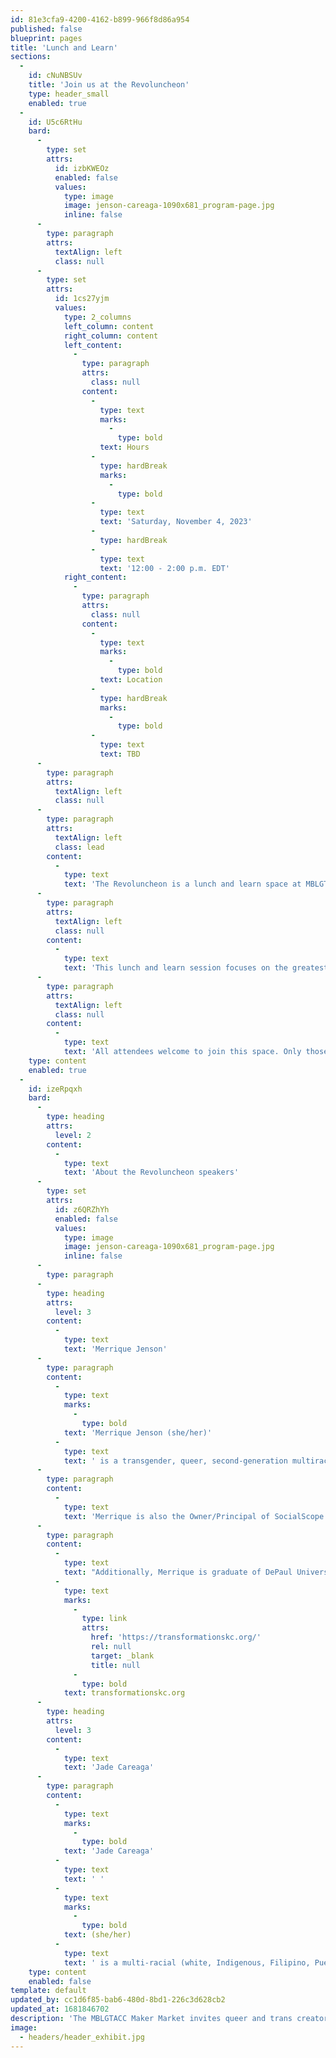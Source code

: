 ```yaml
---
id: 81e3cfa9-4200-4162-b899-966f8d86a954
published: false
blueprint: pages
title: 'Lunch and Learn'
sections:
  -
    id: cNuNBSUv
    title: 'Join us at the Revoluncheon'
    type: header_small
    enabled: true
  -
    id: U5c6RtHu
    bard:
      -
        type: set
        attrs:
          id: izbKWEOz
          enabled: false
          values:
            type: image
            image: jenson-careaga-1090x681_program-page.jpg
            inline: false
      -
        type: paragraph
        attrs:
          textAlign: left
          class: null
      -
        type: set
        attrs:
          id: 1cs27yjm
          values:
            type: 2_columns
            left_column: content
            right_column: content
            left_content:
              -
                type: paragraph
                attrs:
                  class: null
                content:
                  -
                    type: text
                    marks:
                      -
                        type: bold
                    text: Hours
                  -
                    type: hardBreak
                    marks:
                      -
                        type: bold
                  -
                    type: text
                    text: 'Saturday, November 4, 2023'
                  -
                    type: hardBreak
                  -
                    type: text
                    text: '12:00 - 2:00 p.m. EDT'
            right_content:
              -
                type: paragraph
                attrs:
                  class: null
                content:
                  -
                    type: text
                    marks:
                      -
                        type: bold
                    text: Location
                  -
                    type: hardBreak
                    marks:
                      -
                        type: bold
                  -
                    type: text
                    text: TBD
      -
        type: paragraph
        attrs:
          textAlign: left
          class: null
      -
        type: paragraph
        attrs:
          textAlign: left
          class: lead
        content:
          -
            type: text
            text: 'The Revoluncheon is a lunch and learn space at MBLGTACC.'
      -
        type: paragraph
        attrs:
          textAlign: left
          class: null
        content:
          -
            type: text
            text: 'This lunch and learn session focuses on the greatest issues facing Midwest queer and trans communities. Featured educators will aid us in grappling with major questions around community building, movement work, and creating a liberated future. '
      -
        type: paragraph
        attrs:
          textAlign: left
          class: null
        content:
          -
            type: text
            text: 'All attendees welcome to join this space. Only those who purchased registration by October 3 are guaranteed a meal.'
    type: content
    enabled: true
  -
    id: izeRpqxh
    bard:
      -
        type: heading
        attrs:
          level: 2
        content:
          -
            type: text
            text: 'About the Revoluncheon speakers'
      -
        type: set
        attrs:
          id: z6QRZhYh
          enabled: false
          values:
            type: image
            image: jenson-careaga-1090x681_program-page.jpg
            inline: false
      -
        type: paragraph
      -
        type: heading
        attrs:
          level: 3
        content:
          -
            type: text
            text: 'Merrique Jenson'
      -
        type: paragraph
        content:
          -
            type: text
            marks:
              -
                type: bold
            text: 'Merrique Jenson (she/her)'
          -
            type: text
            text: ' is a transgender, queer, second-generation multiracial woman of color of White, Indigenous and Mexican heritage. She is the Founder and currently serves as the Executive Director for Transformations, a trans and gender-expansive youth organization based in Kansas City. Merrique has been working in the fields of harm reduction and anti-violence advocacy for over 20 years and has helped create multiple startup LGBTQ programs in the Midwest for young people and trans people of color experiencing trauma and living on the streets. She is a respected community advisor and racial equity consultant. She recently was honored and named in the first Trans Day of Visibility Proclamation on March 30, 2022, for Kansas City, Missouri, for her activism and acknowledged by a group of activists in the LGBTQ Commission of Special Action Recognition by Kansas City for June 2021 Pride Month.'
      -
        type: paragraph
        content:
          -
            type: text
            text: 'Merrique is also the Owner/Principal of SocialScope Productions, which focuses on multimedia artistic programs, equity development, and intersectional professional development coaching. Her multimedia projects have been nationally recognized, including the popular #GetWoke event series. She has performed as a DJ, is a published author, and contributing blogger for The Advocate, Out Magazine & HuffPost, and is an award-winning documentary filmmaker. She is a respected content expert, artistic advisor, and racial equity consultant. Merrique also serves a two-year term on the Board of Directors for Theatre Communications Group and has been recognized by the Association for Queer Anthropology for her artistic work.'
      -
        type: paragraph
        content:
          -
            type: text
            text: "Additionally, Merrique is graduate of DePaul University with a Bachelors of Art in both Anthropology and Women & Gender Studies, a Kansas City, two-time Rocket Grants full-project award winner, has delivered keynotes for Yale University, Southern Oregon University, and Northwestern University, has headlined Seattle Pride and Houston Pride, and has been featured as a guest on The Oprah Show.\_She currently spends her time living and traveling in both Seattle and Kansas City, MO. To learn more about Merrique’s work, please visit "
          -
            type: text
            marks:
              -
                type: link
                attrs:
                  href: 'https://transformationskc.org/'
                  rel: null
                  target: _blank
                  title: null
              -
                type: bold
            text: transformationskc.org
      -
        type: heading
        attrs:
          level: 3
        content:
          -
            type: text
            text: 'Jade Careaga'
      -
        type: paragraph
        content:
          -
            type: text
            marks:
              -
                type: bold
            text: 'Jade Careaga'
          -
            type: text
            text: ' '
          -
            type: text
            marks:
              -
                type: bold
            text: (she/her)
          -
            type: text
            text: ' is a multi-racial (white, Indigenous, Filipino, Puerto Rican, and Mexican) woman of trans experience who is an accomplished makeup artist and stylist based in Seattle, Washington. Prior to Covid, she was often working with amazing clients who celebrated Jade for her positive attitude, friendliness, and guidance in all things cosmetic related. On December 16, 2020, Jade became a victim of gun violence from a client and almost died. During her intensive rehabilitation where she underwent four different major reconstructive surgeries within three months to save her life, Jade became very familiar with the medical system and realized she wanted to go into healthcare so she too may be able to help others that have gone through similar experiences as herself. She is proud to share that recently, she enrolled in college and is pursuing a Bachelors of Nursing. Jade is excited to be part of this summit, to lend her voice and experience to help raise awareness to the violence that many trans women of color experience.'
    type: content
    enabled: false
template: default
updated_by: cc1d6f85-bab6-480d-8bd1-226c3d628cb2
updated_at: 1681846702
description: 'The MBLGTACC Maker Market invites queer and trans creators to sell/trade or provide demonstrations on a skill, craft or art form.'
image:
  - headers/header_exhibit.jpg
---
```

